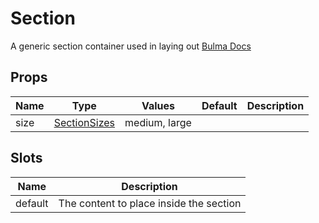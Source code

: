 # Section

A generic section container used in laying out
[Bulma Docs](https://bulma.io/documentation/layout/section/)
## Props

| Name    | Type | Values | Default | Description |
| -------- | ------- | -------- | ------- | ------- |
| size | [SectionSizes](../enums.md#SectionSizes) |medium, large|  | |
## Slots

| Name    | Description |
| ------- | ------- |
| default|The content to place inside the section|
